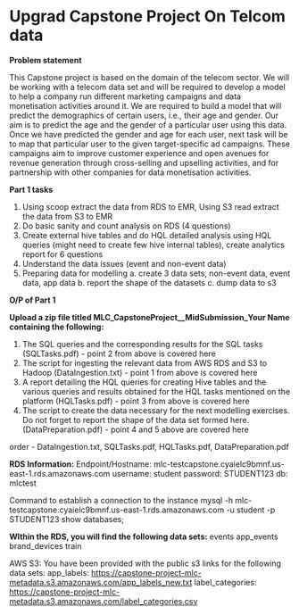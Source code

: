 # Upgrad Capstone Project On Telcom data

**Problem statement**

This Capstone project is based on the domain of the telecom sector. We will be working with a telecom data set and will be required to develop a model to help a company run different marketing campaigns and data monetisation activities around it. We are required to build a model that will predict the demographics of certain users, i.e., their age and gender. 
Our aim is to predict the age and the gender of a particular user using this data. Once we have predicted the gender and age for each user, next task will be to map that particular user to the given target-specific ad campaigns. These campaigns aim to improve customer experience and open avenues for revenue generation through cross-selling and upselling activities, and for partnership with other companies for data monetisation activities.

**Part 1 tasks**

1. Using scoop extract the data from RDS to EMR, Using S3 read extract the data from S3 to EMR
2. Do basic sanity and count analysis on RDS (4 questions)
3. Create external hive tables and do HQL detailed analysis using HQL queries (might need to create few hive internal tables), create analytics report for 6 questions
4. Understand the data issues (event and non-event data)
5. Preparing data for modelling
  a. create 3 data sets, non-event data, event data, app data
  b. report the shape of the datasets
  c. dump data to s3
  
**O/P of Part 1**

**Upload a zip file titled MLC_CapstoneProject__MidSubmission_Your Name containing the following:**

1. The SQL queries and the corresponding results for the SQL tasks (SQLTasks.pdf) - point 2 from above is covered here
2. The script for ingesting the relevant data from AWS RDS and S3 to Hadoop (DataIngestion.txt) - point 1 from above is covered here
3. A report detailing the HQL queries for creating Hive tables and the various queries and results obtained for the HQL tasks mentioned on the platform (HQLTasks.pdf) - point 3 from above is covered here
4. The script to create the data necessary for the next modelling exercises. Do not forget to report the shape of the data set formed here. (DataPreparation.pdf) - point 4 and 5 above are covered here

order - DataIngestion.txt, SQLTasks.pdf, HQLTasks.pdf, DataPreparation.pdf

**RDS Information:**
Endpoint/Hostname: mlc-testcapstone.cyaielc9bmnf.us-east-1.rds.amazonaws.com
username: student
password: STUDENT123
db: mlctest

Command to establish a connection to the instance
mysql -h mlc-testcapstone.cyaielc9bmnf.us-east-1.rds.amazonaws.com -u student -p
STUDENT123
show databases;

**WIthin the RDS, you will find the following data sets:**
events
app_events
brand_devices
train

AWS S3: You have been provided with the public s3 links for the following data sets:
app_labels: https://capstone-project-mlc-metadata.s3.amazonaws.com/app_labels_new.txt
label_categories: https://capstone-project-mlc-metadata.s3.amazonaws.com/label_categories.csv
